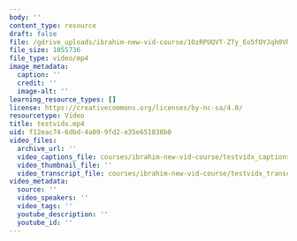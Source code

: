 ```yaml
---
body: ''
content_type: resource
draft: false
file: /gdrive_uploads/ibrahim-new-vid-course/1OzRPUQVT-ZTy_Eo5fOYJqh0Vhh_68vHj/testvidx.mp4
file_size: 1055736
file_type: video/mp4
image_metadata:
  caption: ''
  credit: ''
  image-alt: ''
learning_resource_types: []
license: https://creativecommons.org/licenses/by-nc-sa/4.0/
resourcetype: Video
title: testvidx.mp4
uid: f12eac74-6dbd-4a09-9fd2-e35e651838b0
video_files:
  archive_url: ''
  video_captions_file: courses/ibrahim-new-vid-course/testvidx_captions.vtt
  video_thumbnail_file: ''
  video_transcript_file: courses/ibrahim-new-vid-course/testvidx_transcript.pdf
video_metadata:
  source: ''
  video_speakers: ''
  video_tags: ''
  youtube_description: ''
  youtube_id: ''
---
```

